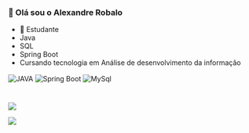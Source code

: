 ### 👋 Olá sou o Alexandre Robalo


- 🌱 Estudante 
- Java
- SQL
- Spring Boot
- Cursando tecnologia em  Análise de desenvolvimento  da informação

  

 <div style="display: inline_block">
  <img align="center" alt="JAVA" src=https://img.shields.io/badge/Java-ED8B00?style=for-the-badge&logo=java&logoColor=white />
    <img align="center" alt="Spring Boot" src=https://img.shields.io/badge/Spring-6DB33F?style=for-the-badge&logo=spring&logoColor=white />
   <img align="center" alt="MySql" src=https://img.shields.io/badge/MySQL-005C84?style=for-the-badge&logo=mysql&logoColor=white />
 
   </div><br/>
  
  ###
  
  <a href = "mailto:xandirsilva64@gmail.com"><img src="https://img.shields.io/badge/-Gmail-%23333?style=for-the-badge&logo=gmail&logoColor=white" target="_blank"></a>

  <a href="https://wa.me/qr/ZCKS6TIOZEG4P1" target="_blank"><img src="https://img.shields.io/badge/WhatsApp-25D366?style=for-the-badge&logo=whatsapp&logoColor=white" target="_blank"></a> 
  

  
